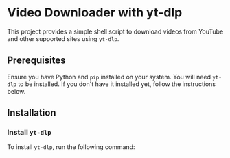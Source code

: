 # Video Downloader with yt-dlp

This project provides a simple shell script to download videos from YouTube and other supported sites using `yt-dlp`. 

## Prerequisites

Ensure you have Python and `pip` installed on your system. You will need `yt-dlp` to be installed. If you don't have it installed yet, follow the instructions below.

## Installation

### Install `yt-dlp`

To install `yt-dlp`, run the following command:
